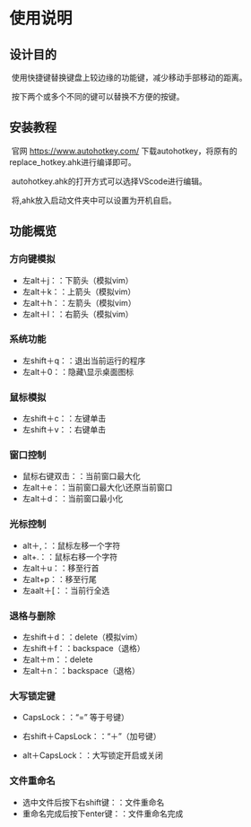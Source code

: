 # 使用说明

## 设计目的

​	使用快捷键替换键盘上较边缘的功能键，减少移动手部移动的距离。

​	按下两个或多个不同的键可以替换不方便的按键。



## 安装教程

​	官网 https://www.autohotkey.com/ 
  下载autohotkey，将原有的replace_hotkey.ahk进行编译即可。

​	autohotkey.ahk的打开方式可以选择VScode进行编辑。

​	将,ahk放入启动文件夹中可以设置为开机自启。



## 功能概览

### 方向键模拟

* 左alt＋j：：下箭头（模拟vim）
* 左alt＋k：：上箭头（模拟vim）
* 左alt＋h：：左箭头（模拟vim）
* 左alt＋l：：右箭头（模拟vim）

### 系统功能

* 左shift＋q：：退出当前运行的程序
* 左alt＋0：：隐藏\显示桌面图标

### 鼠标模拟

* 左shift＋c：：左键单击
* 左shift＋v：：右键单击

### 窗口控制

* 鼠标右键双击：：当前窗口最大化
* 左alt＋e：：当前窗口最大化\还原当前窗口
* 左alt＋d：：当前窗口最小化

### 光标控制

* alt＋,：：鼠标左移一个字符
* alt+.：：鼠标右移一个字符
* 左alt＋u：：移至行首
* 左alt+p：：移至行尾
* 左aalt＋[：：当前行全选

### 退格与删除

* 左shift＋d：：delete（模拟vim）
* 左shift＋f：：backspace（退格）
* 左alt＋m：：delete
* 左alt＋n：：backspace（退格）

### 大写锁定键

* CapsLock：：“=” 等于号键）

* 右shift＋CapsLock：：“＋”（加号键）
* alt＋CapsLock：：大写锁定开启或关闭

### 文件重命名

* 选中文件后按下右shift键：：文件重命名
* 重命名完成后按下enter键：：文件重命名完成
